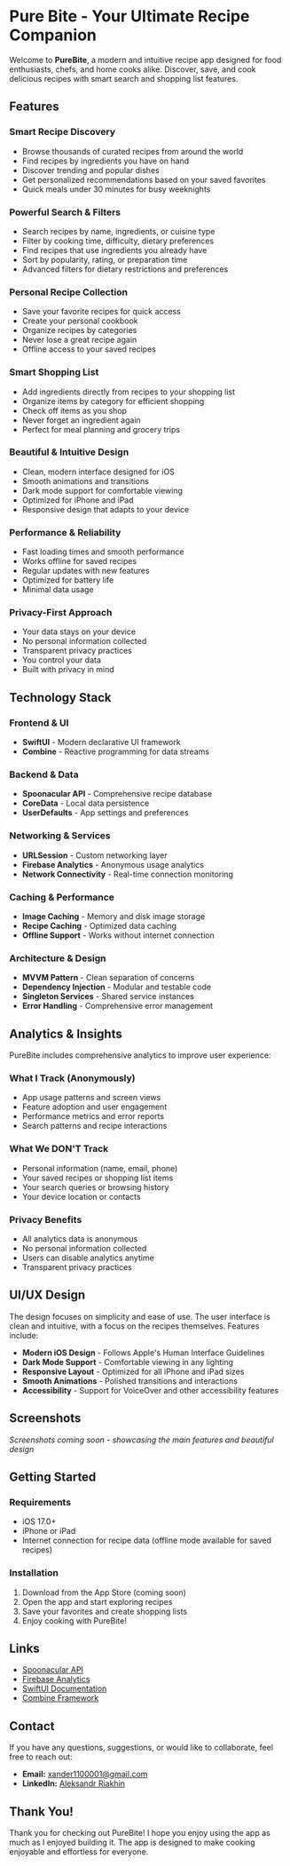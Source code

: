# Pure Bite - Your Ultimate Recipe Companion

Welcome to **PureBite**, a modern and intuitive recipe app designed for food enthusiasts, chefs, and home cooks alike. Discover, save, and cook delicious recipes with smart search and shopping list features.

## Features

### **Smart Recipe Discovery**
- Browse thousands of curated recipes from around the world
- Find recipes by ingredients you have on hand
- Discover trending and popular dishes
- Get personalized recommendations based on your saved favorites
- Quick meals under 30 minutes for busy weeknights

### **Powerful Search & Filters**
- Search recipes by name, ingredients, or cuisine type
- Filter by cooking time, difficulty, dietary preferences
- Find recipes that use ingredients you already have
- Sort by popularity, rating, or preparation time
- Advanced filters for dietary restrictions and preferences

### **Personal Recipe Collection**
- Save your favorite recipes for quick access
- Create your personal cookbook
- Organize recipes by categories
- Never lose a great recipe again
- Offline access to your saved recipes

### **Smart Shopping List**
- Add ingredients directly from recipes to your shopping list
- Organize items by category for efficient shopping
- Check off items as you shop
- Never forget an ingredient again
- Perfect for meal planning and grocery trips

### **Beautiful & Intuitive Design**
- Clean, modern interface designed for iOS
- Smooth animations and transitions
- Dark mode support for comfortable viewing
- Optimized for iPhone and iPad
- Responsive design that adapts to your device

### **Performance & Reliability**
- Fast loading times and smooth performance
- Works offline for saved recipes
- Regular updates with new features
- Optimized for battery life
- Minimal data usage

### **Privacy-First Approach**
- Your data stays on your device
- No personal information collected
- Transparent privacy practices
- You control your data
- Built with privacy in mind

## Technology Stack

### **Frontend & UI**
- **SwiftUI** - Modern declarative UI framework
- **Combine** - Reactive programming for data streams

### **Backend & Data**
- **Spoonacular API** - Comprehensive recipe database
- **CoreData** - Local data persistence
- **UserDefaults** - App settings and preferences

### **Networking & Services**
- **URLSession** - Custom networking layer
- **Firebase Analytics** - Anonymous usage analytics
- **Network Connectivity** - Real-time connection monitoring

### **Caching & Performance**
- **Image Caching** - Memory and disk image storage
- **Recipe Caching** - Optimized data caching
- **Offline Support** - Works without internet connection

### **Architecture & Design**
- **MVVM Pattern** - Clean separation of concerns
- **Dependency Injection** - Modular and testable code
- **Singleton Services** - Shared service instances
- **Error Handling** - Comprehensive error management

## Analytics & Insights

PureBite includes comprehensive analytics to improve user experience:

### **What I Track (Anonymously)**
- App usage patterns and screen views
- Feature adoption and user engagement
- Performance metrics and error reports
- Search patterns and recipe interactions

### **What We DON'T Track**
- Personal information (name, email, phone)
- Your saved recipes or shopping list items
- Your search queries or browsing history
- Your device location or contacts

### **Privacy Benefits**
- All analytics data is anonymous
- No personal information collected
- Users can disable analytics anytime
- Transparent privacy practices

## UI/UX Design

The design focuses on simplicity and ease of use. The user interface is clean and intuitive, with a focus on the recipes themselves. Features include:

- **Modern iOS Design** - Follows Apple's Human Interface Guidelines
- **Dark Mode Support** - Comfortable viewing in any lighting
- **Responsive Layout** - Optimized for all iPhone and iPad sizes
- **Smooth Animations** - Polished transitions and interactions
- **Accessibility** - Support for VoiceOver and other accessibility features

## Screenshots

*Screenshots coming soon - showcasing the main features and beautiful design*

## Getting Started

### **Requirements**
- iOS 17.0+
- iPhone or iPad
- Internet connection for recipe data (offline mode available for saved recipes)

### **Installation**
1. Download from the App Store (coming soon)
2. Open the app and start exploring recipes
3. Save your favorites and create shopping lists
4. Enjoy cooking with PureBite!

## Links

- [Spoonacular API](https://spoonacular.com/food-api)
- [Firebase Analytics](https://firebase.google.com/analytics)
- [SwiftUI Documentation](https://developer.apple.com/documentation/swiftui/)
- [Combine Framework](https://developer.apple.com/documentation/combine)

## Contact

If you have any questions, suggestions, or would like to collaborate, feel free to reach out:

- **Email:** [xander1100001@gmail.com](mailto:xander1100001@gmail.com)
- **LinkedIn:** [Aleksandr Riakhin](https://www.linkedin.com/in/xander1100001)

## Thank You!

Thank you for checking out PureBite! I hope you enjoy using the app as much as I enjoyed building it. The app is designed to make cooking enjoyable and effortless for everyone.

